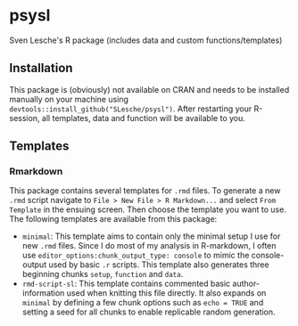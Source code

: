 # psysl
Sven Lesche's R package (includes data and custom functions/templates)

## Installation
This package is (obviously) not available on CRAN and needs to be installed manually on your machine using `devtools::install_github("SLesche/psysl")`. After restarting your R-session, all templates, data and function will be available to you.

## Templates
### Rmarkdown
This package contains several templates for `.rmd` files. To generate a new `.rmd` script navigate to `File > New File > R Markdown...` and select `From Template` in the ensuing screen. Then choose the template you want to use.
The following templates are available from this package:
- `minimal`: This template aims to contain only the minimal setup I use for new `.rmd` files. Since I do most of my analysis in R-markdown, I often use `editor_options:chunk_output_type: console` to mimic the console-output used by basic `.r` scripts. This template also generates three beginning chunks `setup`, `function` and `data`.
- `rmd-script-sl`: This template contains commented basic author-information used when knitting this file directly. It also expands on `minimal` by defining a few chunk options such as `echo = TRUE` and setting a seed for all chunks to enable replicable random generation.
